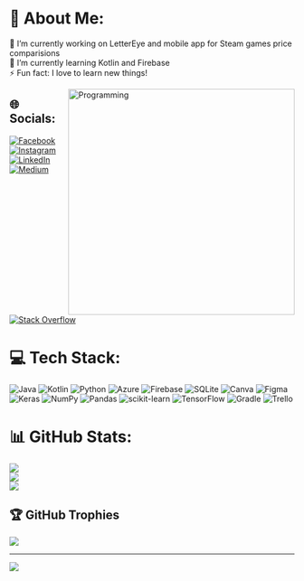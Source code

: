 # 💫 About Me:
🔭 I’m currently working on LetterEye and mobile app for Steam games price comparisions<br>🌱 I’m currently learning Kotlin and Firebase<br>⚡ Fun fact: I love to learn new things!

<img align="right" alt="Programming" width="400" src="https://media4.giphy.com/media/qgQUggAC3Pfv687qPC/giphy.gif?cid=ecf05e479yinoa9kcvxtqi1rm5p9fauf7qou034tdxzyoqbf&rid=giphy.gif&ct=g"/>

## 🌐 Socials:
[![Facebook](https://img.shields.io/badge/Facebook-%231877F2.svg?logo=Facebook&logoColor=white)](https://www.facebook.com/patryk.tubicz.5/) [![Instagram](https://img.shields.io/badge/Instagram-%23E4405F.svg?logo=Instagram&logoColor=white)](https://instagram.com/2bicz) [![LinkedIn](https://img.shields.io/badge/LinkedIn-%230077B5.svg?logo=linkedin&logoColor=white)](https://www.linkedin.com/in/patryk-tubicz-7a316b1aa/) [![Medium](https://img.shields.io/badge/Medium-12100E?logo=medium&logoColor=white)](https://medium.com/@@patryktubicz) [![Stack Overflow](https://img.shields.io/badge/-Stackoverflow-FE7A16?logo=stack-overflow&logoColor=white)](https://stackoverflow.com/users/2bicz) 

# 💻 Tech Stack:
![Java](https://img.shields.io/badge/java-%23ED8B00.svg?style=for-the-badge&logo=java&logoColor=white) ![Kotlin](https://img.shields.io/badge/kotlin-%230095D5.svg?style=for-the-badge&logo=kotlin&logoColor=white) ![Python](https://img.shields.io/badge/python-3670A0?style=for-the-badge&logo=python&logoColor=ffdd54) ![Azure](https://img.shields.io/badge/azure-%230072C6.svg?style=for-the-badge&logo=azure-devops&logoColor=white) ![Firebase](https://img.shields.io/badge/firebase-%23039BE5.svg?style=for-the-badge&logo=firebase) ![SQLite](https://img.shields.io/badge/sqlite-%2307405e.svg?style=for-the-badge&logo=sqlite&logoColor=white) ![Canva](https://img.shields.io/badge/Canva-%2300C4CC.svg?style=for-the-badge&logo=Canva&logoColor=white) 	![Figma](https://img.shields.io/badge/figma-%23F24E1E.svg?style=for-the-badge&logo=figma&logoColor=white) ![Keras](https://img.shields.io/badge/Keras-%23D00000.svg?style=for-the-badge&logo=Keras&logoColor=white) ![NumPy](https://img.shields.io/badge/numpy-%23013243.svg?style=for-the-badge&logo=numpy&logoColor=white) ![Pandas](https://img.shields.io/badge/pandas-%23150458.svg?style=for-the-badge&logo=pandas&logoColor=white) ![scikit-learn](https://img.shields.io/badge/scikit--learn-%23F7931E.svg?style=for-the-badge&logo=scikit-learn&logoColor=white) ![TensorFlow](https://img.shields.io/badge/TensorFlow-%23FF6F00.svg?style=for-the-badge&logo=TensorFlow&logoColor=white) ![Gradle](https://img.shields.io/badge/Gradle-02303A.svg?style=for-the-badge&logo=Gradle&logoColor=white) ![Trello](https://img.shields.io/badge/Trello-%23026AA7.svg?style=for-the-badge&logo=Trello&logoColor=white)
# 📊 GitHub Stats:
![](https://github-readme-stats.vercel.app/api?username=2bicz&theme=dark&hide_border=false&include_all_commits=true&count_private=true)<br/>
![](https://github-readme-streak-stats.herokuapp.com/?user=2bicz&theme=dark&hide_border=false)<br/>
![](https://github-readme-stats.vercel.app/api/top-langs/?username=2bicz&theme=dark&hide_border=false&include_all_commits=true&count_private=true&layout=compact)

## 🏆 GitHub Trophies
![](https://github-profile-trophy.vercel.app/?username=2bicz&theme=dracula&no-frame=true&no-bg=true&margin-w=4)

---
[![](https://visitcount.itsvg.in/api?id=2bicz&icon=6&color=1)](https://visitcount.itsvg.in)

<!-- Proudly created with GPRM ( https://gprm.itsvg.in ) -->
